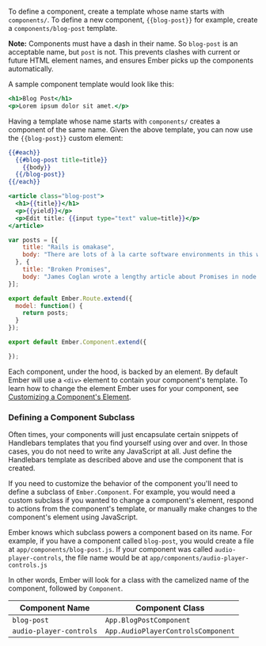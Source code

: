 To define a component, create a template whose name starts with
`components/`. To define a new component, `{{blog-post}}` for example,
create a `components/blog-post` template.

**Note:** Components must have a dash in their name. So `blog-post` is an acceptable name,
but `post` is not. This prevents clashes with current or future HTML element names, and
ensures Ember picks up the components automatically.

A sample component template would look like this:

```handlebars {data-filename=app/templates/components/blog-post.hbs}
<h1>Blog Post</h1>
<p>Lorem ipsum dolor sit amet.</p>
```

Having a template whose name starts with `components/` creates a
component of the same name. Given the above template, you can now use the
`{{blog-post}}` custom element:

<!--- <a class="jsbin-embed" href="http://jsbin.com/tikenoniku/1/edit?output">JS Bin</a><script src="https://static.jsbin.com/js/embed.js"></script> -->
<!--- The example above uses `<script>` tags to work inside of JSBin.-->
```handlebars {data-filename=app/templates/index.hbs}
{{#each}}
  {{#blog-post title=title}}
    {{body}}
  {{/blog-post}}
{{/each}}
```

```handlebars {data-filename=app/templates/components/blog-post.hbs}
<article class="blog-post">
  <h1>{{title}}</h1>
  <p>{{yield}}</p>
  <p>Edit title: {{input type="text" value=title}}</p>
</article>
```

```javascript {data-filename=app/routes/index.js}
var posts = [{
    title: "Rails is omakase",
    body: "There are lots of à la carte software environments in this world."
  }, {
    title: "Broken Promises",
    body: "James Coglan wrote a lengthy article about Promises in node.js."
}];

export default Ember.Route.extend({
  model: function() {
    return posts;
  }
});
```

```javascript {data-filename=app/components/blog-post.js}
export default Ember.Component.extend({

});
```

Each component, under the hood, is backed by an element. By default
Ember will use a `<div>` element to contain your component's template.
To learn how to change the element Ember uses for your component, see
[Customizing a Component's Element](./customizing-a-components-element/).


### Defining a Component Subclass

Often times, your components will just encapsulate certain snippets of
Handlebars templates that you find yourself using over and over. In
those cases, you do not need to write any JavaScript at all. Just define
the Handlebars template as described above and use the component that is
created.

If you need to customize the behavior of the component you'll
need to define a subclass of `Ember.Component`. For example, you would
need a custom subclass if you wanted to change a component's element,
respond to actions from the component's template, or manually make
changes to the component's element using JavaScript.

Ember knows which subclass powers a component based on its name. For
example, if you have a component called `blog-post`, you would create a
file at `app/components/blog-post.js`. If your component was called
`audio-player-controls`, the file name would be at
`app/components/audio-player-controls.js`

In other words, Ember will look for a class with the camelized name of
the component, followed by `Component`.

<table>
  <thead>
  <tr>
    <th>Component Name</th>
    <th>Component Class</th>
  </tr>
  </thead>
  <tr>
    <td><code>blog-post</code></td>
    <td><code>App.BlogPostComponent</code></td>
  </tr>
  <tr>
    <td><code>audio-player-controls</code></td>
    <td><code>App.AudioPlayerControlsComponent</code></td>
  </tr>
</table>

